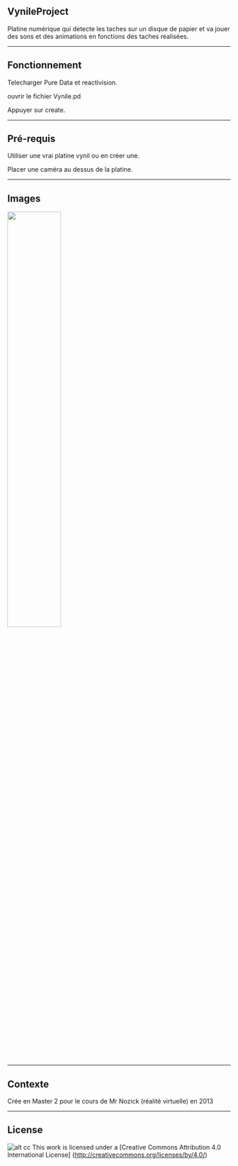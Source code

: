 ## VynileProject
Platine numérique qui detecte les taches sur un disque de papier et va jouer des sons et des animations en fonctions des taches realisées.

-------
## Fonctionnement
Telecharger Pure Data et reactivision.

ouvrir le fichier Vynile.pd

Appuyer sur create.

------
## Pré-requis
Utiliser une vrai platine vynil ou en créer une.

Placer une caméra au dessus de la platine.

------
## Images
<img src="http://diane-delallee.fr/assets/images/ProjetVynil.png" width="49%">

------
## Contexte
Crée en Master 2 pour le cours de Mr Nozick (réalité virtuelle) en 2013

------
## License
![alt cc](https://licensebuttons.net/l/by/3.0/88x31.png)
This work is licensed under a [Creative Commons Attribution 4.0 International License] (http://creativecommons.org/licenses/by/4.0/)

